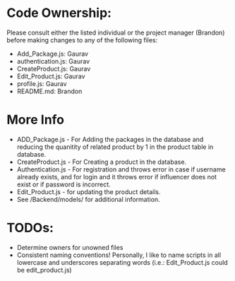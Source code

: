 # Code Ownership:
Please consult either the listed individual or the project manager (Brandon) before making changes to any of the following files:
* Add_Package.js: Gaurav
* authentication.js: Gaurav
* CreateProduct.js: Gaurav
* Edit_Product.js: Gaurav
* profile.js: Gaurav
* README.md: Brandon


# More Info
* ADD_Package.js - For Adding the packages in the database and reducing the quanitity of related product by 1 in the product table in database. 
* CreateProduct.js - For Creating a product in the database.
* Authentication.js - For registration and throws error in case if username already exists, and for login and it throws error if influencer does not exist or if password is incorrect.
* Edit_Product.js - for updating the product details.
* See /Backend/models/ for additional information.

# TODOs:
* Determine owners for unowned files
* Consistent naming conventions! Personally, I like to name scripts in all lowercase and underscores separating words (i.e.: Edit_Product.js could be edit_product.js)
